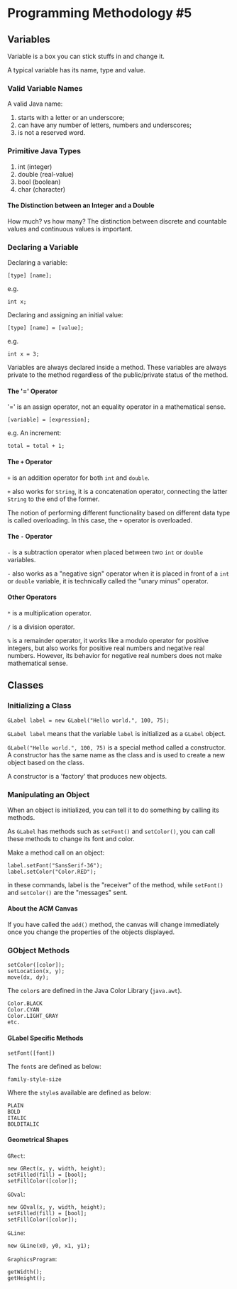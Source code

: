 # Programming Methodology #5
## Variables
Variable is a box you can stick stuffs in and change it.

A typical variable has its name, type and value.

### Valid Variable Names
A valid Java name:
1. starts with a letter or an underscore;
2. can have any number of letters, numbers and underscores;
3. is not a reserved word.

### Primitive Java Types
1. int (integer)
2. double (real-value)
3. bool (boolean)
4. char (character)

#### The Distinction between an Integer and a Double
How much? vs how many? The distinction between discrete and countable values and continuous values is important.

### Declaring a Variable
Declaring a variable:
```
[type] [name];
```
e.g.
```
int x;
```

Declaring and assigning an initial value:
```
[type] [name] = [value];
```
e.g.
```
int x = 3;
```

Variables are always declared inside a method. These variables are always private to the method regardless of the public/private status of the method.

#### The '=' Operator
'=' is an assign operator, not an equality operator in a mathematical sense.
```
[variable] = [expression];
```

e.g. An increment:
```
total = total + 1;
```

#### The `+` Operator
`+` is an addition operator for both `int` and `double`.

`+` also works for `String`, it is a concatenation operator, connecting the latter `String` to the end of the former.

The notion of performing different functionality based on different data type is called overloading. In this case, the `+` operator is overloaded.

#### The `-` Operator
`-` is a subtraction operator when placed between two `int` or `double` variables.

`-` also works as a "negative sign" operator when it is placed in front of a `int` or `double` variable, it is technically called the "unary minus" operator.

#### Other Operators
`*` is a multiplication operator.

`/` is a division operator.

`%` is a remainder operator, it works like a modulo operator for positive integers, but also works for positive real numbers and negative real numbers. However, its behavior for negative real numbers does not make mathematical sense.

## Classes
### Initializing a Class
```
GLabel label = new GLabel("Hello world.", 100, 75);
```

`GLabel label` means that the variable `label` is initialized as a `GLabel` object.

`GLabel("Hello world.", 100, 75)` is a special method called a constructor. A constructor has the same name as the class and is used to create a new object based on the class.

A constructor is a 'factory' that produces new objects.

### Manipulating an Object
When an object is initialized, you can tell it to do something by calling its methods.

As `GLabel` has methods such as `setFont()` and `setColor()`, you can call these methods to change its font and color.

Make a method call on an object:
```
label.setFont("SansSerif-36");
label.setColor("Color.RED");
```

in these commands, label is the "receiver" of the method, while `setFont()` and `setColor()` are the "messages" sent.

#### About the ACM Canvas
If you have called the `add()` method, the canvas will change immediately once you change the properties of the objects displayed.

### GObject Methods
```
setColor([color]);
setLocation(x, y);
move(dx, dy);
```

The `color`s are defined in the Java Color Library (`java.awt`).
```
Color.BLACK
Color.CYAN
Color.LIGHT_GRAY
etc.
```

#### GLabel Specific Methods
```
setFont([font])
```

The `font`s are defined as below:
```
family-style-size
```

Where the `style`s available are defined as below:
```
PLAIN
BOLD
ITALIC
BOLDITALIC
```

#### Geometrical Shapes
`GRect`:
```
new GRect(x, y, width, height);
setFilled(fill) = [bool];
setFillColor([color]);
```

`GOval`:
```
new GOval(x, y, width, height);
setFilled(fill) = [bool];
setFillColor([color]);
```

`GLine`:
```
new GLine(x0, y0, x1, y1);
```

`GraphicsProgram`:
```
getWidth();
getHeight();
```

